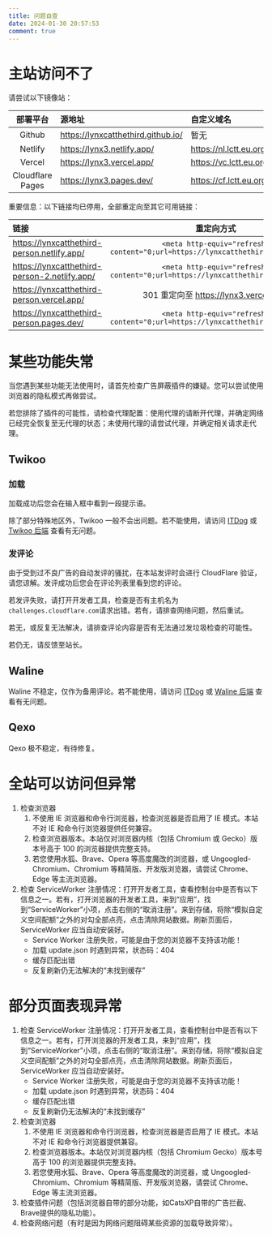 ```yaml
---
title: 问题自查
date: 2024-01-30 20:57:53
comment: true
---
```


# 主站访问不了

请尝试以下镜像站：

|     部署平台     | 源地址                               | 自定义域名                | 备用                                 |
| :--------------: | :----------------------------------- | :------------------------ | :----------------------------------- |
|      Github      | <https://lynxcatthethird.github.io/> | 暂无                      | 暂无                                 |
|     Netlify      | <https://lynx3.netlify.app/>         | <https://nl.lctt.eu.org/> | <https://nl.lynxcatthethird.eu.org/> |
|      Vercel      | <https://lynx3.vercel.app/>          | <https://vc.lctt.eu.org/> | <https://vc.lynxcatthethird.eu.org/> |
| Cloudflare Pages | <https://lynx3.pages.dev/>           | <https://cf.lctt.eu.org/> | <https://cf.lynxcatthethird.eu.org/> |

重要信息：以下链接均已停用，全部重定向至其它可用链接：

| 链接                                            |                                    重定向方式                                     |
| :---------------------------------------------- | :-------------------------------------------------------------------------------: |
| <https://lynxcatthethird-person.netlify.app/>   | `<meta http-equiv="refresh" content="0;url=https://lynxcatthethird.github.io/"> ` |
| <https://lynxcatthethird-person-2.netlify.app/> | `<meta http-equiv="refresh" content="0;url=https://lynxcatthethird.github.io/"> ` |
| <https://lynxcatthethird-person.vercel.app/>    |                     301 重定向至 <https://lynx3.vercel.app/>                      |
| <https://lynxcatthethird-person.pages.dev/>     | `<meta http-equiv="refresh" content="0;url=https://lynxcatthethird.github.io/"> ` |

# 某些功能失常

当您遇到某些功能无法使用时，请首先检查广告屏蔽插件的嫌疑。您可以尝试使用浏览器的隐私模式再做尝试。

若您排除了插件的可能性，请检查代理配置：使用代理的请断开代理，并确定网络已经完全恢复至无代理的状态；未使用代理的请尝试代理，并确定相关请求走代理。

## Twikoo

### 加载

加载成功后您会在输入框中看到一段提示语。

除了部分特殊地区外，Twikoo 一般不会出问题。若不能使用，请访问 [ITDog](https://www.itdog.cn/http/) 或 [Twikoo 后端](https://twikoo2-lynx3.netlify.app/) 查看有无问题。

### 发评论

由于受到过不良广告的自动发评的骚扰，在本站发评时会进行 CloudFlare 验证，请您谅解。发评成功后您会在评论列表里看到您的评论。

若发评失败，请打开开发者工具，检查是否有主机名为`challenges.cloudflare.com`请求出错。若有，请排查网络问题，然后重试。

若无，或反复无法解决，请排查评论内容是否有无法通过发垃圾检查的可能性。

若仍无，请反馈至站长。

## Waline

Waline 不稳定，仅作为备用评论。若不能使用，请访问 [ITDog](https://www.itdog.cn/http/) 或 [Waline 后端](https://waline.lctt.eu.org/) 查看有无问题。

## Qexo

Qexo 极不稳定，有待修复。

# 全站可以访问但异常

1. 检查浏览器
   1. 不使用 IE 浏览器和命令行浏览器，检查浏览器是否启用了 IE 模式。本站不对 IE 和命令行浏览器提供任何兼容。
   2. 检查浏览器版本。本站仅对浏览器内核（包括 Chromium 或 Gecko）版本号高于 100 的浏览器提供完整支持。
   3. 若您使用水狐、Brave、Opera 等高度魔改的浏览器，或 Ungoogled-Chromium、Chromium 等精简版、开发版浏览器，请尝试 Chrome、Edge 等主流浏览器。
2. 检查 ServiceWorker 注册情况：打开开发者工具，查看控制台中是否有以下信息之一。若有，打开浏览器的开发者工具，来到“应用”，找到“ServiceWorker”小项，点击右侧的“取消注册”。来到存储，将除“模拟自定义空间配额”之外的对勾全部点亮，点击清除网站数据。刷新页面后，ServiceWorker 应当自动安装好。
   - Service Worker 注册失败，可能是由于您的浏览器不支持该功能！
   - 加载 update.json 时遇到异常，状态码：404
   - 缓存匹配出错
   - 反复刷新仍无法解决的“未找到缓存”

# 部分页面表现异常

1. 检查 ServiceWorker 注册情况：打开开发者工具，查看控制台中是否有以下信息之一。若有，打开浏览器的开发者工具，来到“应用”，找到“ServiceWorker”小项，点击右侧的“取消注册”。来到存储，将除“模拟自定义空间配额”之外的对勾全部点亮，点击清除网站数据。刷新页面后，ServiceWorker 应当自动安装好。
   - Service Worker 注册失败，可能是由于您的浏览器不支持该功能！
   - 加载 update.json 时遇到异常，状态码：404
   - 缓存匹配出错
   - 反复刷新仍无法解决的“未找到缓存”
2. 检查浏览器
   1. 不使用 IE 浏览器和命令行浏览器，检查浏览器是否启用了 IE 模式。本站不对 IE 和命令行浏览器提供兼容。
   2. 检查浏览器版本。本站仅对浏览器内核（包括 Chromium Gecko）版本号高于 100 的浏览器提供完整支持。
   3. 若您使用水狐、Brave、Opera 等高度魔改的浏览器，或 Ungoogled-Chromium、Chromium 等精简版、开发版浏览器，请尝试 Chrome、Edge 等主流浏览器。
3. 检查插件问题（包括浏览器自带的部分功能，如CatsXP自带的广告拦截、Brave提供的隐私功能）。
4. 检查网络问题（有时是因为网络问题阻碍某些资源的加载导致异常）。
